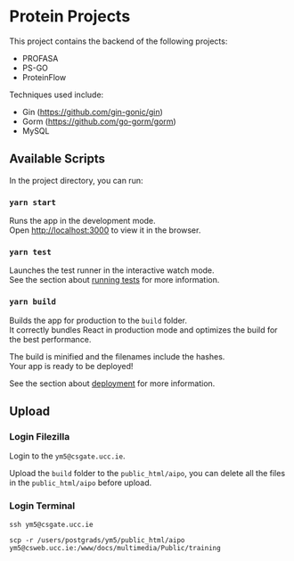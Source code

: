 # Protein Projects

This project contains the backend of the following projects:
 * PROFASA
 * PS-GO
 * ProteinFlow


Techniques used include:
 * Gin (https://github.com/gin-gonic/gin)
 * Gorm (https://github.com/go-gorm/gorm)
 * MySQL


## Available Scripts

In the project directory, you can run:


### `yarn start`

Runs the app in the development mode.\
Open [http://localhost:3000](http://localhost:3000) to view it in the browser.

### `yarn test`

Launches the test runner in the interactive watch mode.\
See the section about [running tests](https://facebook.github.io/create-react-app/docs/running-tests) for more information.

### `yarn build`

Builds the app for production to the `build` folder.\
It correctly bundles React in production mode and optimizes the build for the best performance.

The build is minified and the filenames include the hashes.\
Your app is ready to be deployed!

See the section about [deployment](https://facebook.github.io/create-react-app/docs/deployment) for more information.

## Upload

### Login Filezilla
Login to the `ym5@csgate.ucc.ie`.

Upload the `build` folder to the `public_html/aipo`, you can delete all the files in the `public_html/aipo` before upload.

### Login Terminal

`ssh ym5@csgate.ucc.ie`

`scp -r /users/postgrads/ym5/public_html/aipo ym5@csweb.ucc.ie:/www/docs/multimedia/Public/training`
